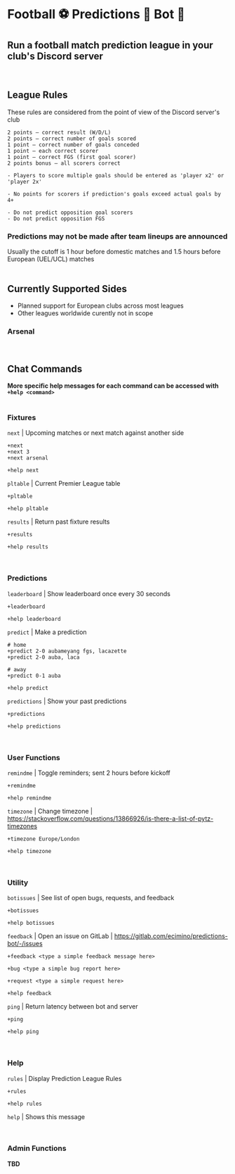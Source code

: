 # Football :soccer: Predictions :thinking: Bot :robot:
## Run a football match prediction league in your club's Discord server
<br>

## League Rules
These rules are considered from the point of view of the Discord server's club
```
2 points – correct result (W/D/L)
2 points – correct number of goals scored
1 point – correct number of goals conceded
1 point – each correct scorer
1 point – correct FGS (first goal scorer)
2 points bonus – all scorers correct

- Players to score multiple goals should be entered as 'player x2' or 'player 2x'

- No points for scorers if prediction's goals exceed actual goals by 4+

- Do not predict opposition goal scorers
- Do not predict opposition FGS
```

### **Predictions may not be made after team lineups are announced**
Usually the cutoff is 1 hour before domestic matches and 1.5 hours before European (UEL/UCL) matches
<br>
<br>


## Currently Supported Sides
- Planned support for European clubs across most leagues
- Other leagues worldwide curently not in scope

### **Arsenal**
<br>


## Chat Commands
**More specific help messages for each command can be accessed with `+help <command>`**
<br>
<br>
### Fixtures  
  `next` | Upcoming matches or next match against another side  
  ```
  +next
  +next 3
  +next arsenal

  +help next
  ```

  `pltable` | Current Premier League table
  ```
  +pltable

  +help pltable
  ```
  
  `results` | Return past fixture results
  ```
  +results

  +help results
  ```
<br>

### Predictions
  `leaderboard` | Show leaderboard once every 30 seconds
  ```
  +leaderboard

  +help leaderboard
  ```
  
  `predict` | Make a prediction
  ```
  # home
  +predict 2-0 aubameyang fgs, lacazette
  +predict 2-0 auba, laca

  # away
  +predict 0-1 auba

  +help predict
  ```
  
  `predictions` | Show your past predictions
  ```
  +predictions

  +help predictions
  ```
<br>

### User Functions
  `remindme` | Toggle reminders; sent 2 hours before kickoff
  ```
  +remindme

  +help remindme
  ```

  `timezone` | Change timezone | https://stackoverflow.com/questions/13866926/is-there-a-list-of-pytz-timezones
  ```
  +timezone Europe/London

  +help timezone
  ```
<br>

### Utility
  `botissues` | See list of open bugs, requests, and feedback
  ```
  +botissues

  +help botissues
  ```
  
  `feedback` | Open an issue on GitLab | https://gitlab.com/ecimino/predictions-bot/-/issues
  ```
  +feedback <type a simple feedback message here>

  +bug <type a simple bug report here>
  
  +request <type a simple request here>

  +help feedback
  ```

  `ping` | Return latency between bot and server
  ```
  +ping

  +help ping
  ```
<br>

### Help
  `rules` | Display Prediction League Rules
  ```
  +rules

  +help rules
  ```
  
  `help` | Shows this message

<br>

### Admin Functions
**TBD**
